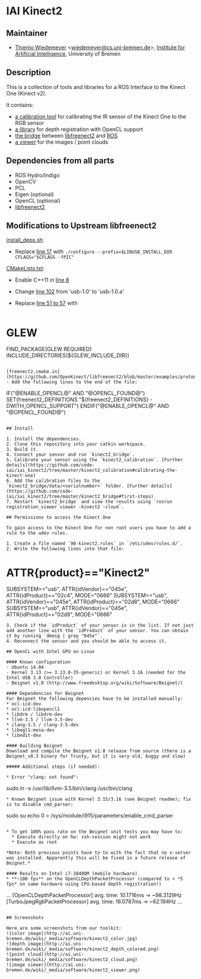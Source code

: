 # IAI Kinect2

## Maintainer

- [Thiemo Wiedemeyer](https://ai.uni-bremen.de/team/thiemo_wiedemeyer) <<wiedemeyer@cs.uni-bremen.de>>, [Institute for Artificial Intelligence](http://ai.uni-bremen.de/), University of Bremen

## Description

This is a collection of tools and libraries for a ROS Interface to the Kinect One (Kinect v2).

It contains:
- [a calibration tool](https://github.com/code-iai/iai_kinect2/tree/master/kinect2_calibration) for calibrating the IR sensor of the Kinect One to the RGB sensor
- [a library](https://github.com/code-iai/iai_kinect2/tree/master/depth_registration) for depth registration with OpenCL support
- [the bridge](https://github.com/code-iai/iai_kinect2/tree/master/kinect2_bridge) between [libfreenect2](https://github.com/OpenKinect/libfreenect2) and [ROS](http://www.ros.org/)
- [a viewer](https://github.com/code-iai/iai_kinect2/tree/master/registration_viewer) for the images / point clouds

## Dependencies from all parts

- ROS Hydro/Indigo
- OpenCV
- PCL
- Eigen (optional)
- OpenCL (optional)
- [libfreenect2](https://github.com/OpenKinect/libfreenect2)

## Modifications to Upstream libfreenect2

[install_deps.sh](https://github.com/OpenKinect/libfreenect2/blob/master/depends/install_deps.sh):
- Replace [line 17](https://github.com/OpenKinect/libfreenect2/blob/master/depends/install_deps.sh#L17) with `./configure --prefix=$LIBUSB_INSTALL_DIR CFLAGS="$CFLAGS -fPIC"`

[CMakeLists.txt](https://github.com/OpenKinect/libfreenect2/blob/master/examples/protonect/CMakeLists.txt):
- Enable C++11 in [line 8](https://github.com/OpenKinect/libfreenect2/blob/master/examples/protonect/CMakeLists.txt#L8)
- Change [line 102](https://github.com/OpenKinect/libfreenect2/blob/master/examples/protonect/CMakeLists.txt#L102) from 'usb-1.0' to 'usb-1.0.a'
- Replace [line 51 to 57](https://github.com/OpenKinect/libfreenect2/blob/master/examples/protonect/CMakeLists.txt#L51-57) with

  ```
# GLEW
FIND_PACKAGE(GLEW REQUIRED)
INCLUDE_DIRECTORIES(${GLEW_INCLUDE_DIR})
```

[freenect2.cmake.in](https://github.com/OpenKinect/libfreenect2/blob/master/examples/protonect/freenect2.cmake.in):
- Add the following lines to the end of the file:

  ```
IF("@ENABLE_OPENCL@" AND "@OPENCL_FOUND@")
    SET(freenect2_DEFINITIONS "${freenect2_DEFINITIONS} -DWITH_OPENCL_SUPPORT")
ENDIF("@ENABLE_OPENCL@" AND "@OPENCL_FOUND@")
```

## Install

1. Install the dependencies.
2. Clone this repository into your catkin workspace.
3. Build it.
4. Connect your sensor and run `kinect2_bridge`.
5. Calibrate your sensor using the `kinect2_calibration`. [Further details](https://github.com/code-iai/iai_kinect2/tree/master/kinect2_calibration#calibrating-the-kinect-one)
6. Add the calibration files to the `kinect2_bridge/data/<serialnumber>` folder. [Further details](https://github.com/code-iai/iai_kinect2/tree/master/kinect2_bridge#first-steps)
7. Restart `kinect2_bridge` and view the results using `rosrun registration_viewer viewer -kinect2 -cloud`.

## Permissions to access the Kinect One

To gain access to the Kinect One for non root users you have to add a rule to the udev rules.

1. Create a file named `90-kinect2.rules` in `/etc/udev/rules.d/`.
2. Write the following lines into that file:

  ```
# ATTR{product}=="Kinect2"
SUBSYSTEM=="usb", ATTR{idVendor}=="045e", ATTR{idProduct}=="02c4", MODE="0666"
SUBSYSTEM=="usb", ATTR{idVendor}=="045e", ATTR{idProduct}=="02d8", MODE="0666"
SUBSYSTEM=="usb", ATTR{idVendor}=="045e", ATTR{idProduct}=="02d9", MODE="0666"
```
3. Check if the `idProduct` of your sensor is in the list. If not just add another line with the `idProduct` of your sensor. You can obtain it by running `dmesg | grep "045e"`.
4. Reconnect the sensor and you should be able to access it.

## OpenCL with Intel GPU on Linux

#### Known configuration
- Ubuntu 14.04
- Kernel 3.13 (>= 3.13.0-35-generic) or Kernel 3.16 (needed for the Intel USB 3.0 Controller)
- Beignet v1.0 (http://www.freedesktop.org/wiki/Software/Beignet/)

#### Dependencies for Beignet
For Beignet the following depencies have to be installed manually:
* ocl-icd-dev
* ocl-icd-libopencl1
* libdrm / libdrm-dev
* llvm-3.5 / llvm-3.5-dev
* clang-3.5 / clang-3.5-dev
* libegl1-mesa-dev
* libedit-dev

#### Building Beignet
Download and compile the Beignet v1.0 release from source (there is a Beignet_v0.3 binary for Trusty, but it is very old, buggy and slow)

##### Additional steps (if needed):

* Error "clang: not found":

  ```
sudo ln -s /usr/lib/llvm-3.5/bin/clang /usr/bin/clang
```
* Known Beignet issue with Kernel 3.15/3.16 (see Beignet readme); fix is to disable cmd_parser:

  ```
sudo su
echo 0 > /sys/module/i915/parameters/enable_cmd_parser
```

* To get 100% pass rate on the Beignet unit tests you may have to:
  * Execute directly on hw: ssh-session might not work
  * Execute as root

*Note: Both previous points have to to with the fact that no x-server was installed. Apparently this will be fixed in a future release of Beignet.*

#### Results on Intel i7-3840QM (mobile hardware)
* **~100 fps** on the OpenCLDepthPacketProcessor (compared to < *5 fps* on same hardware using CPU-based depth registration!)

  ```
...
[OpenCLDepthPacketProcessor] avg. time: 10.1716ms -> ~98.3129Hz
[TurboJpegRgbPacketProcessor] avg. time: 16.0787ms -> ~62.194Hz
...
```

## Screenshots

Here are some screenshots from our toolkit:
![color image](http://ai.uni-bremen.de/wiki/_media/software/kinect2_color.jpg)
![depth image](http://ai.uni-bremen.de/wiki/_media/software/kinect2_depth_colored.png)
![point cloud](http://ai.uni-bremen.de/wiki/_media/software/kinect2_cloud.png)
![image viewer](http://ai.uni-bremen.de/wiki/_media/software/kinect2_viewer.png)

